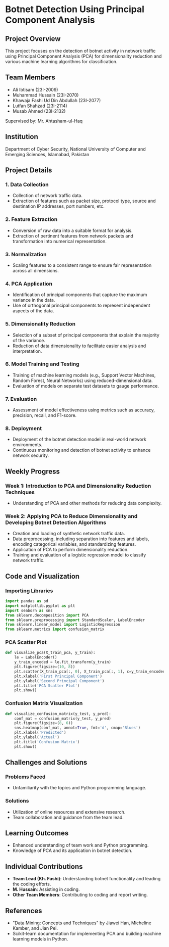 # Botnet Detection Using Principal Component Analysis

## Project Overview

This project focuses on the detection of botnet activity in network traffic using Principal Component Analysis (PCA) for dimensionality reduction and various machine learning algorithms for classification. 

## Team Members

- Ali Ibtisam (23I-2009)
- Muhammad Hussain (23I-2070)
- Khawaja Fashi Ud Din Abdullah (23I-2077)
- Lutfan Shahzad (23I-2114)
- Musab Ahmed (23I-2132)

Supervised by: Mr. Ahtasham-ul-Haq

## Institution

Department of Cyber Security, National University of Computer and Emerging Sciences, Islamabad, Pakistan

## Project Details

### 1. Data Collection

- Collection of network traffic data.
- Extraction of features such as packet size, protocol type, source and destination IP addresses, port numbers, etc.

### 2. Feature Extraction

- Conversion of raw data into a suitable format for analysis.
- Extraction of pertinent features from network packets and transformation into numerical representation.

### 3. Normalization

- Scaling features to a consistent range to ensure fair representation across all dimensions.

### 4. PCA Application

- Identification of principal components that capture the maximum variance in the data.
- Use of orthogonal principal components to represent independent aspects of the data.

### 5. Dimensionality Reduction

- Selection of a subset of principal components that explain the majority of the variance.
- Reduction of data dimensionality to facilitate easier analysis and interpretation.

### 6. Model Training and Testing

- Training of machine learning models (e.g., Support Vector Machines, Random Forest, Neural Networks) using reduced-dimensional data.
- Evaluation of models on separate test datasets to gauge performance.

### 7. Evaluation

- Assessment of model effectiveness using metrics such as accuracy, precision, recall, and F1-score.

### 8. Deployment

- Deployment of the botnet detection model in real-world network environments.
- Continuous monitoring and detection of botnet activity to enhance network security.

## Weekly Progress

### Week 1: Introduction to PCA and Dimensionality Reduction Techniques

- Understanding of PCA and other methods for reducing data complexity.

### Week 2: Applying PCA to Reduce Dimensionality and Developing Botnet Detection Algorithms

- Creation and loading of synthetic network traffic data.
- Data preprocessing, including separation into features and labels, encoding categorical variables, and standardizing features.
- Application of PCA to perform dimensionality reduction.
- Training and evaluation of a logistic regression model to classify network traffic.

## Code and Visualization

### Importing Libraries

```python
import pandas as pd
import matplotlib.pyplot as plt
import seaborn as sns
from sklearn.decomposition import PCA
from sklearn.preprocessing import StandardScaler, LabelEncoder
from sklearn.linear_model import LogisticRegression
from sklearn.metrics import confusion_matrix
```

### PCA Scatter Plot

```python
def visualize_pca(X_train_pca, y_train):
    le = LabelEncoder()
    y_train_encoded = le.fit_transform(y_train)
    plt.figure(figsize=(10, 8))
    plt.scatter(X_train_pca[:, 0], X_train_pca[:, 1], c=y_train_encoded)
    plt.xlabel('First Principal Component')
    plt.ylabel('Second Principal Component')
    plt.title('PCA Scatter Plot')
    plt.show()
```

### Confusion Matrix Visualization

```python
def visualize_confusion_matrix(y_test, y_pred):
    conf_mat = confusion_matrix(y_test, y_pred)
    plt.figure(figsize=(8, 6))
    sns.heatmap(conf_mat, annot=True, fmt='d', cmap='Blues')
    plt.xlabel('Predicted')
    plt.ylabel('Actual')
    plt.title('Confusion Matrix')
    plt.show()
```

## Challenges and Solutions

### Problems Faced

- Unfamiliarity with the topics and Python programming language.

### Solutions

- Utilization of online resources and extensive research.
- Team collaboration and guidance from the team lead.

## Learning Outcomes

- Enhanced understanding of team work and Python programming.
- Knowledge of PCA and its application in botnet detection.

## Individual Contributions

- **Team Lead (Kh. Fashi)**: Understanding botnet functionality and leading the coding efforts.
- **M. Hussain**: Assisting in coding.
- **Other Team Members**: Contributing to coding and report writing.

## References

- "Data Mining: Concepts and Techniques" by Jiawei Han, Micheline Kamber, and Jian Pei.
- Scikit-learn documentation for implementing PCA and building machine learning models in Python.
